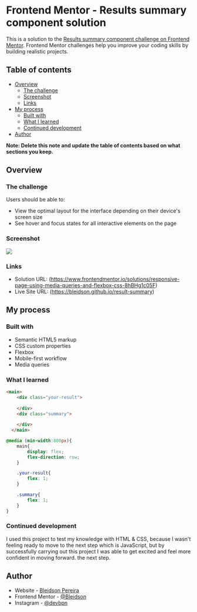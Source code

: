 # Frontend Mentor - Results summary component solution

This is a solution to the [Results summary component challenge on Frontend Mentor](https://www.frontendmentor.io/challenges/results-summary-component-CE_K6s0maV). Frontend Mentor challenges help you improve your coding skills by building realistic projects. 

## Table of contents

- [Overview](#overview)
  - [The challenge](#the-challenge)
  - [Screenshot](#screenshot)
  - [Links](#links)
- [My process](#my-process)
  - [Built with](#built-with)
  - [What I learned](#what-i-learned)
  - [Continued development](#continued-development)
- [Author](#author)


**Note: Delete this note and update the table of contents based on what sections you keep.**

## Overview

### The challenge

Users should be able to:

- View the optimal layout for the interface depending on their device's screen size
- See hover and focus states for all interactive elements on the page

### Screenshot

![](./assets/images/descktop-design.jpg)



### Links

- Solution URL: (https://www.frontendmentor.io/solutions/responsive-page-using-media-queries-and-flexbox-css-8hBHg1c05F)
- Live Site URL: (https://bleidson.github.io/result-summary)

## My process

### Built with

- Semantic HTML5 markup
- CSS custom properties
- Flexbox
- Mobile-first workflow
- Media queries

### What I learned

```html
<main>
    <div class="your-result">
      
    </div>
    <div class="summary">
      
    </div>
  </main>
```
```css
@media (min-width:800px){
    main{
        display: flex;
        flex-direction: row;
    }

    .your-result{
        flex: 1;
    }

    .summary{
        flex: 1;
    }
}
```

### Continued development

I used this project to test my knowledge with HTML & CSS, because I wasn't feeling ready to move to the next step which is JavaScript, but by successfully carrying out this project I was able to get excited and feel more confident in moving forward. the next step.


## Author

- Website - [Bleidson Pereira](https://bleidson.github.io)
- Frontend Mentor - [@Bleidson](https://www.frontendmentor.io/profile/Bleidson)
- Instagram - [@devbpn](https://www.instagram.com/devbpn)
